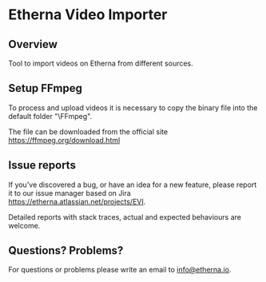 Etherna Video Importer
=============

Overview
--------

Tool to import videos on Etherna from different sources.

Setup FFmpeg
--------
To process and upload videos it is necessary to copy the binary file into the default folder "\FFmpeg".

The file can be downloaded from the official site https://ffmpeg.org/download.html

Issue reports
-------------

If you've discovered a bug, or have an idea for a new feature, please report it to our issue manager based on Jira https://etherna.atlassian.net/projects/EVI.

Detailed reports with stack traces, actual and expected behaviours are welcome.

Questions? Problems?
---------------------

For questions or problems please write an email to [info@etherna.io](mailto:info@etherna.io).
